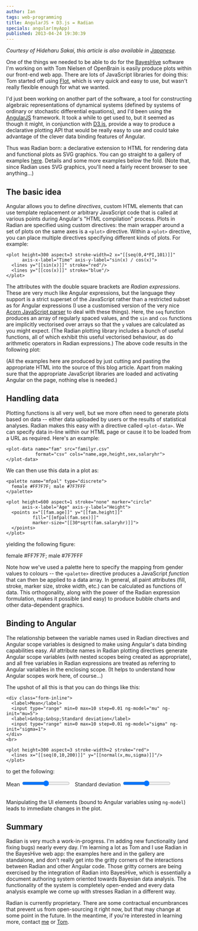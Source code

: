 ```yaml
---
author: Ian
tags: web-programming
title: AngularJS + D3.js = Radian
specials: angular(myApp)
published: 2013-04-24 19:30:39
---
```

*Courtesy of Hideharu Sakai, this article is also available in
 [Japanese](http://ja.d3js.info/skybluetrades/).*

One of the things we needed to be able to do for the [BayesHive][bh]
software I'm working on with Tom Nielsen of OpenBrain is easily
produce plots within our front-end web app.  There are lots of
JavaScript libraries for doing this: Tom started off using
[Flot][flot], which is very quick and easy to use, but wasn't really
flexible enough for what we wanted.

I'd just been working on another part of the software, a tool for
constructing algebraic representations of dynamical systems (defined
by systems of ordinary or stochastic differential equations), and I'd
been using the [AngularJS][angular] framework.  It took a while to get
used to, but it seemed as though it might, in conjunction with
[D3.js][d3], provide a way to produce a declarative plotting API that
would be really easy to use and could take advantage of the clever
data binding features of Angular.

Thus was Radian born: a declarative extension to HTML for rendering
data and functional plots as SVG graphics.  You can go straight to a
gallery of examples [here](/radian).  Details and some more examples
below the fold.  (Note that, since Radian uses SVG graphics, you'll
need a fairly recent browser to see anything...)

<!--MORE-->

## The basic idea

Angular allows you to define *directives*, custom HTML elements that
can use template replacement or arbitrary JavaScript code that is
called at various points during Angular's "HTML compilation" process.
Plots in Radian are specified using custom directives: the main
wrapper around a set of plots on the same axes is a `<plot>`
directive.  Within a `<plot>` directive, you can place multiple
directives specifying different kinds of plots.  For example:

~~~~ {.html}
<plot height=300 aspect=3 stroke-width=2 x="[[seq(0,4*PI,101)]]"
      axis-x-label="Time" axis-y-label="sin(x) / cos(x)">
  <lines y="[[sin(x)]]" stroke="red"/>
  <lines y="[[cos(x)]]" stroke="blue"/>
</plot>
~~~~

The attributes with the double square brackets are *Radian
expressions*.  These are very much like Angular expressions, but the
language they support is a strict superset of the JavaScript rather
than a restricted subset as for Angular expressions (I use a
customised version of the very nice [Acorn JavaScript parser][acorn]
to deal with these things).  Here, the `seq` function produces an
array of regularly spaced values, and the `sin` and `cos` functions
are implicitly vectorised over arrays so that the `y` values are
calculated as you might expect.  (The Radian plotting library includes
a bunch of useful functions, all of which exhibit this useful
vectorised behaviour, as do arithmetic operators in Radian
expressions.)  The above code results in the following plot:

<plot height=300 aspect=3 stroke-width=2 x="[[seq(0,4*PI,101)]]"
      axis-x-label="Time" axis-y-label="sin(x) / cos(x)">
  <lines y="[[sin(x)]]" stroke="red"/>
  <lines y="[[cos(x)]]" stroke="blue"/>
</plot>

(All the examples here are produced by just cutting and pasting the
appropriate HTML into the source of this blog article.  Apart from
making sure that the appropriate JavaScript libraries are loaded and
activating Angular on the page, nothing else is needed.)

## Handling data

Plotting functions is all very well, but we more often need to
generate plots based on data -- either data uploaded by users or the
results of statistical analyses.  Radian makes this easy with a
directive called `<plot-data>`.  We can specify data in-line within
our HTML page or cause it to be loaded from a URL as required.  Here's
an example:

~~~~ {.html}
<plot-data name="fam" src="familyr.csv"
           format="csv" cols="name,age,height,sex,salaryhr">
</plot-data>
~~~~

We can then use this data in a plot as:

~~~~ {.html}
<palette name="mfpal" type="discrete">
  female #FF7F7F; male #7F7FFF
</palette>

<plot height=600 aspect=1 stroke="none" marker="circle"
      axis-x-label="Age" axis-y-label="Height">
  <points x="[[fam.age]]" y="[[fam.height]]"
          fill="[[mfpal(fam.sex)]]"
          marker-size="[[30*sqrt(fam.salaryhr)]]">
  </points>
</plot>
~~~~

yielding the following figure:

<palette name="mfpal" type="discrete">
  female #FF7F7F; male #7F7FFF
</palette>

<plot height=600 aspect=1 stroke="none" marker="circle"
      axis-x-label="Age" axis-y-label="Height">
  <points x="[[fam.age]]" y="[[fam.height]]"
          fill="[[mfpal(fam.sex)]]"
          marker-size="[[30*sqrt(fam.salaryhr)]]">
  </points>
</plot>

<plot-data name="fam" src="familyr.csv"
           format="csv" cols="name,age,height,sex,salaryhr">
</plot-data>

Note how we've used a palette here to specify the mapping from gender
values to colours -- the `<palette>` directive produces a JavaScript
*function* that can then be applied to a data array.  In general, all
paint attributes (fill, stroke, marker size, stroke width, etc.) can
be calculated as functions of data.  This orthogonality, along with
the power of the Radian expression formulation, makes it possible (and
easy) to produce bubble charts and other data-dependent graphics.

## Binding to Angular

The relationship between the variable names used in Radian directives
and Angular scope variables is designed to make using Angular's data
binding capabilities easy.  *All* attribute names in Radian plotting
directives generate Angular scope variables (with nested scopes being
created as appropriate), and all free variables in Radian expressions
are treated as referring to Angular variables in the enclosing scope.
(It helps to understand how Angular scopes work here, of course...)

The upshot of all this is that you can do things like this:

~~~~ {.html}
<div class="form-inline">
  <label>Mean</label>
  <input type="range" min=0 max=10 step=0.01 ng-model="mu" ng-init="mu=5">
  <label>&nbsp;&nbsp;Standard deviation</label>
  <input type="range" min=0 max=10 step=0.01 ng-model="sigma" ng-init="sigma=1">
</div>
<br>

<plot height=300 aspect=3 stroke-width=2 stroke="red">
  <lines x="[[seq(0,10,200)]]" y="[[normal(x,mu,sigma)]]"/>
</plot>
~~~~

to get the following:

<div class="form-inline">
  <label>Mean</label>
  <input type="range" min=0 max=10 step=0.01 ng-model="mu" ng-init="mu=5">
  <label>&nbsp;&nbsp;Standard deviation</label>
  <input type="range" min=0.01 max=10 step=0.01 ng-model="sigma" ng-init="sigma=1">
</div>
<br>

<plot height=300 aspect=3 stroke-width=2 stroke="red">
  <lines x="[[seq(0,10,200)]]" y="[[normal(x,mu,sigma)]]"/>
</plot>

Manipulating the UI elements (bound to Angular variables using
`ng-model`) leads to immediate changes in the plot.

## Summary

Radian is very much a work-in-progress.  I'm adding new functionality
(and fixing bugs) nearly every day.  I'm learning a lot as Tom and I
use Radian in the BayesHive web app: the examples here and in the
gallery are standalone, and don't really get into the gritty corners
of the interactions between Radian and other Angular code.  Those
gritty corners are being exercised by the integration of Radian into
BayesHive, which is essentially a document authoring system oriented
towards Bayesian data analysis.  The functionality of the system is
completely open-ended and every data analysis example we come up with
stresses Radian in a different way.

Radian is currently proprietary.  There are some contractual
encumbrances that prevent us from open-sourcing it right now, but that
may change at some point in the future.  In the meantime, if you're
interested in learning more, contact
[me](mailto:ian@skybluetrades.net) or
[Tom](mailto:tomn@openbrain.org).


[bh]: http://www.bayeshive.com/
[flot]: http://www.flotcharts.org/
[angular]: http://angularjs.org/
[d3]: http://d3js.org/
[acorn]: http://marijnhaverbeke.nl/blog/acorn.html

<style type="text/css">
.radian svg {
  -webkit-touch-callout: none;
  -webkit-user-select: none;
  -khtml-user-select: none;
  -moz-user-select: none;
  -ms-user-select: none;
  user-select: none;
  display: block;
  width:100%;
  height:100%;
}
.radian svg text{font:normal 12px Arial;}
.radian svg .title{font:bold 14px Arial;}
.radian .no-data{font-size:18px;font-weight:bold;}
.radian .background{fill:white;fill-opacity:0;}
.radian div.radian-ui{margin:5px;}
.radian div.radian-ui .var-select{width:50px;}
.radian .axis path{fill:none;stroke:#000;stroke-opacity:.75;shape-rendering:crispEdges;}
.radian .axis line{fill:none;stroke:#000;stroke-opacity:.25;shape-rendering: crispEdges;}
.radian .axis path.domain{stroke-opacity:.75;}
.radian .axis line.zero{stroke-opacity:.75;}
.radian .axis .axisMaxMin text{font-weight:bold;}
.radian .brush .extent{stroke:#fff;fill-opacity:.125;shape-rendering:crispEdges;}
</style>
<script src="/radian/js/jquery.js"></script>
<script src="/radian/js/bootstrap.js"></script>
<script src="/radian/js/d3.v2.js"></script>
<script src="/radian/js/angular.min.js"></script>
<script src="/radian/js/radian.js"></script>
<script>
angular.module('myApp', ['radian']);
</script>
